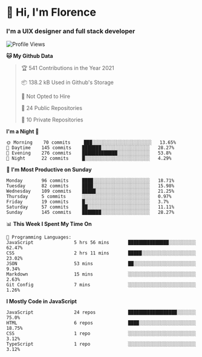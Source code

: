 <h1>👋 Hi, I'm Florence</h1>
<h3>I'm a UIX designer and full stack developer</h3>


<!--START_SECTION:waka-->
![Profile Views](http://img.shields.io/badge/Profile%20Views-16-blue)

**🐱 My Github Data** 

> 🏆 541 Contributions in the Year 2021
 > 
> 📦 138.2 kB Used in Github's Storage 
 > 
> 🚫 Not Opted to Hire
 > 
> 📜 24 Public Repositories 
 > 
> 🔑 10 Private Repositories  
 > 
**I'm a Night 🦉** 

```text
🌞 Morning    70 commits     ███░░░░░░░░░░░░░░░░░░░░░░   13.65% 
🌆 Daytime    145 commits    ███████░░░░░░░░░░░░░░░░░░   28.27% 
🌃 Evening    276 commits    █████████████░░░░░░░░░░░░   53.8% 
🌙 Night      22 commits     █░░░░░░░░░░░░░░░░░░░░░░░░   4.29%

```
📅 **I'm Most Productive on Sunday** 

```text
Monday       96 commits     ████░░░░░░░░░░░░░░░░░░░░░   18.71% 
Tuesday      82 commits     ████░░░░░░░░░░░░░░░░░░░░░   15.98% 
Wednesday    109 commits    █████░░░░░░░░░░░░░░░░░░░░   21.25% 
Thursday     5 commits      ░░░░░░░░░░░░░░░░░░░░░░░░░   0.97% 
Friday       19 commits     █░░░░░░░░░░░░░░░░░░░░░░░░   3.7% 
Saturday     57 commits     ██░░░░░░░░░░░░░░░░░░░░░░░   11.11% 
Sunday       145 commits    ███████░░░░░░░░░░░░░░░░░░   28.27%

```


📊 **This Week I Spent My Time On** 

```text
💬 Programming Languages: 
JavaScript               5 hrs 56 mins       ███████████████░░░░░░░░░░   62.47% 
CSS                      2 hrs 11 mins       █████░░░░░░░░░░░░░░░░░░░░   23.02% 
JSON                     53 mins             ██░░░░░░░░░░░░░░░░░░░░░░░   9.34% 
Markdown                 15 mins             ░░░░░░░░░░░░░░░░░░░░░░░░░   2.63% 
Git Config               7 mins              ░░░░░░░░░░░░░░░░░░░░░░░░░   1.26%

```

**I Mostly Code in JavaScript** 

```text
JavaScript               24 repos            ██████████████████░░░░░░░   75.0% 
HTML                     6 repos             ████░░░░░░░░░░░░░░░░░░░░░   18.75% 
CSS                      1 repo              ░░░░░░░░░░░░░░░░░░░░░░░░░   3.12% 
TypeScript               1 repo              ░░░░░░░░░░░░░░░░░░░░░░░░░   3.12%

```



<!--END_SECTION:waka-->
